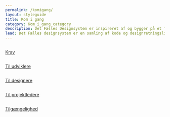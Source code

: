```yaml
---
permalink: /komigang/
layout: styleguide
title: Kom i gang
category: Kom_i_gang_category
description: Det Fælles Designsystem er inspireret af og bygger på et fundament af international best practice.
lead: Det Fælles designsystem er en samling af kode og designretningslinjer, der hjælper dig med at bygge selvbetjeningsløsninger. Vi har taget hånd om det lavpraktiske så du kan koncentrere dig om dine brugeres rejse og oplevelse.
---
```


<div class="row">
 <div class="col-12 col-md-4">
      <div class="demo-component-box">
          <a href="/dkfds-docs/komigang/krav/" class="demo-component-box__img gettingstarted-box">
              <img src="{{ site.baseurl }}/img/componenticons/Krav.svg" alt="">
          </a>
          <p><a href="/dkfds-docs/komigang/selvbetjeningsloesninger/">Krav</a></p>
      </div>
  </div>
  <div class="col-12 col-md-4">
      <div class="demo-component-box">
          <a href="/dkfds-docs/komigang/tiludviklere/" class="demo-component-box__img gettingstarted-box">
              <img src="{{ site.baseurl }}/img/componenticons/TilUdviklere.svg" alt="">
          </a>
          <p><a href="/dkfds-docs/komigang/tiludviklere/">Til udviklere</a></p>
      </div>
  </div>
  <div class="col-12 col-md-4">
      <div class="demo-component-box">
          <a href="/dkfds-docs/komigang/tildesignere/" class="demo-component-box__img gettingstarted-box">
              <img src="{{ site.baseurl }}/img/componenticons/TilDesignere.svg" alt="">
          </a>
          <p><a href="/dkfds-docs/komigang/tildesignere/">Til designere</a></p>
      </div>
  </div>
</div>
<div class="row">
 <div class="col-12 col-md-4">
      <div class="demo-component-box">
          <a href="/dkfds-docs/komigang/tilprojekteledere/" class="demo-component-box__img gettingstarted-box">
              <img src="{{ site.baseurl }}/img/componenticons/TilProjektledere.svg" alt="">
          </a>
              <p><a href="/dkfds-docs/komigang/tilprojekteledere/">Til projektledere</a></p>
      </div>
  </div>
  <div class="col-12 col-md-4">
      <div class="demo-component-box">
          <a href="/dkfds-docs/komigang/tilgaengelighed/" class="demo-component-box__img gettingstarted-box">
              <img src="{{ site.baseurl }}/img/componenticons/Tilgaengelighed_kantet.svg" alt="">
          </a>
          <p><a href="/dkfds-docs/komigang/tilgaengelighed/">Tilgængelighed</a></p>
      </div>
  </div>
</div>